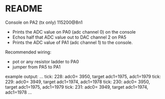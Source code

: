 # README

Console on PA2 (tx only)  115200@8n1

* Prints the ADC value on PA0 (adc channel 0) on the console
* Echos half that ADC value out to DAC channel 2 on PA5
* Prints the ADC value of PA1 (adc channel 1) to the console.

Recommended wiring:
* pot or any resistor ladder to PA0
* jumper from PA5 to PA1

example output:
    ...
    tick: 228: adc0= 3950, target adc1=1975, adc1=1979
    tick: 229: adc0= 3949, target adc1=1974, adc1=1978
    tick: 230: adc0= 3950, target adc1=1975, adc1=1979
    tick: 231: adc0= 3949, target adc1=1974, adc1=1978
    ...
